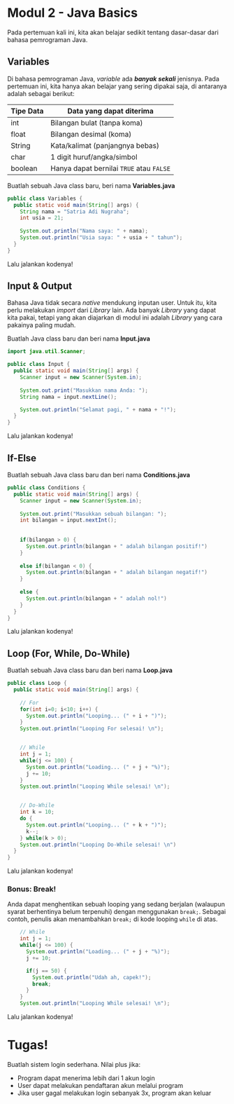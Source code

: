 # Modul 2 - Java Basics

Pada pertemuan kali ini, kita akan belajar sedikit tentang dasar-dasar dari bahasa pemrograman Java.

## Variables

Di bahasa pemrograman Java, *variable* ada ***banyak sekali*** jenisnya. Pada pertemuan ini, kita hanya akan belajar yang sering dipakai saja, di antaranya adalah sebagai berikut:

 Tipe Data | Data yang dapat diterima     |
-----------|------------------------------|
 int       | Bilangan bulat (tanpa koma)  |
 float     | Bilangan desimal (koma)
 String    | Kata/kalimat (panjangnya bebas)
 char      | 1 digit huruf/angka/simbol
 boolean   | Hanya dapat bernilai `TRUE` atau `FALSE`

Buatlah sebuah Java class baru, beri nama **Variables.java**
```Java
public class Variables {
  public static void main(String[] args) {
    String nama = "Satria Adi Nugraha";
    int usia = 21;
    
    System.out.println("Nama saya: " + nama);
    System.out.println("Usia saya: " + usia + " tahun");
  }
}
```
Lalu jalankan kodenya!

## Input & Output

Bahasa Java tidak secara *native* mendukung inputan user. Untuk itu, kita perlu melakukan *import* dari *Library* lain. Ada banyak *Library* yang dapat kita pakai, tetapi yang akan diajarkan di modul ini adalah *Library* yang cara pakainya paling mudah.

Buatlah Java class baru dan beri nama **Input.java**
```Java
import java.util.Scanner;

public class Input {
  public static void main(String[] args) {
    Scanner input = new Scanner(System.in);
    
    System.out.print("Masukkan nama Anda: ");
    String nama = input.nextLine();

    System.out.println("Selamat pagi, " + nama + "!");
  }
}
```
Lalu jalankan kodenya!

## If-Else

Buatlah sebuah Java class baru dan beri nama **Conditions.java**
```Java
public class Conditions {
  public static void main(String[] args) {
    Scanner input = new Scanner(System.in);
    
    System.out.print("Masukkan sebuah bilangan: ");
    int bilangan = input.nextInt();
    
    
    if(bilangan > 0) {
      System.out.println(bilangan + " adalah bilangan positif!")
    }
    
    else if(bilangan < 0) {
      System.out.println(bilangan + " adalah bilangan negatif!")
    }
    
    else {
      System.out.println(bilangan + " adalah nol!")
    }
  }
}
```
Lalu jalankan kodenya!

## Loop (For, While, Do-While)

Buatlah sebuah Java class baru dan beri nama **Loop.java**
```Java
public class Loop {
  public static void main(String[] args) {
  
    // For
    for(int i=0; i<10; i++) {
      System.out.println("Looping... (" + i + ")");
    }
    System.out.println("Looping For selesai! \n");


    // While
    int j = 1;
    while(j <= 100) {
      System.out.println("Loading... (" + j + "%)");
      j += 10;
    }
    System.out.println("Looping While selesai! \n");


    // Do-While
    int k = 10;
    do {
      System.out.println("Looping... (" + k + ")");
      k--;
    } while(k > 0);
    System.out.println("Looping Do-While selesai! \n")
  }
}
```
Lalu jalankan kodenya!

### Bonus: Break!

Anda dapat menghentikan sebuah looping yang sedang berjalan (walaupun syarat berhentinya belum terpenuhi) dengan menggunakan `break;`. Sebagai contoh, penulis akan menambahkan `break;` di kode looping `while` di atas.

```Java
    // While
    int j = 1;
    while(j <= 100) {
      System.out.println("Loading... (" + j + "%)");
      j += 10;

      if(j == 50) {
        System.out.println("Udah ah, capek!");
        break;
      }
    }
    System.out.println("Looping While selesai! \n");
```
Lalu jalankan kodenya!

# Tugas!

Buatlah sistem login sederhana. Nilai plus jika:
- Program dapat menerima lebih dari 1 akun login
- User dapat melakukan pendaftaran akun melalui program
- Jika user gagal melakukan login sebanyak 3x, program akan keluar